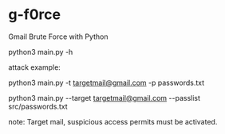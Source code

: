 # g-f0rce
Gmail Brute Force with Python

python3 main.py -h

attack example:

  python3 main.py -t targetmail@gmail.com -p passwords.txt
  
  
  python3 main.py --target targetmail@gmail.com --passlist src/passwords.txt
  
  
note: Target mail, suspicious access permits must be activated.

